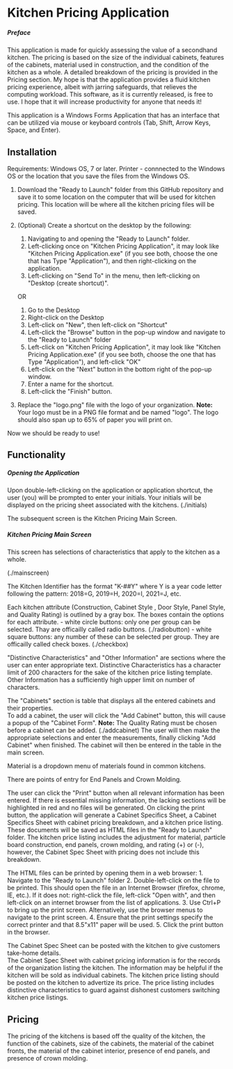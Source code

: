 # Kitchen Pricing Application
##### Preface
This application is made for quickly assessing the value of a secondhand kitchen.  The pricing is based on the size of the individual cabinets, features of the cabinets, material used in construction, and the condition of the kitchen as a whole.  A detailed breakdown of the pricing is provided in the Pricing section.
My hope is that the application provides a fluid kitchen pricing experience, albeit with jarring safeguards, that relieves the computing workload.
This software, as it is currently released, is free to use.  I hope that it will increase productivity for anyone that needs it!

This application is a Windows Forms Application that has an interface that can be utilized via mouse or keyboard controls (Tab, Shift, Arrow Keys, Space, and Enter).


## Installation
Requirements: Windows OS, 7 or later.
			  Printer - connnected to the Windows OS or the location that you save the files from the Windows OS.
1. Download the "Ready to Launch" folder from this GitHub repository and save it to some location on the computer that will be used for kitchen pricing.  This location will be where all the kitchen pricing files will be saved.
2. (Optional) Create a shortcut on the desktop by the following:
	1. Navigating to and opening the "Ready to Launch" folder.
	2. Left-clicking once on "Kitchen Pricing Application", it may look like "Kitchen Pricing Application.exe" (if you see both, choose the one that has Type "Application"), and then right-clicking on the application.
	3. Left-clicking on "Send To" in the menu, then left-clicking on "Desktop (create shortcut)".

	OR
	
	1. Go to the Desktop
	2. Right-click on the Desktop
	3. Left-click on "New", then left-click on "Shortcut"
	4. Left-click the "Browse" button in the pop-up window and navigate to the "Ready to Launch" folder
	5. Left-click on "Kitchen Pricing Application", it may look like "Kitchen Pricing Application.exe" (if you see both, choose the one that has Type "Application"), and left-click "OK"
	6. Left-click on the "Next" button in the bottom right of the pop-up window.
	7. Enter a name for the shortcut.
	8. Left-click the "Finish" button.

3. Replace the "logo.png" file with the logo of your organization.  **Note:** Your logo must be in a PNG file format and be named "logo".  The logo should also span up to 65% of paper you will print on.

Now we should be ready to use!

## Functionality
##### Opening the Application

Upon double-left-clicking on the application or application shortcut, the user (you) will be prompted to enter your initials.  Your initials will be displayed on the pricing sheet associated with the kitchens.
(./initials)

The subsequent screen is the Kitchen Pricing Main Screen.  

##### Kitchen Pricing Main Screen
This screen has selections of characteristics that apply to the kitchen as a whole.  

(./mainscreen)

The Kitchen Identifier has the format "K-##Y" where Y is a year code letter following the pattern: 2018=G, 2019=H, 2020=I, 2021=J, etc.

Each kitchen attribute (Construction, Cabinet Style , Door Style, Panel Style, and Quality Rating) is outlined by a gray box.  The boxes contain the options for each attribute.
	- white circle buttons: only one per group can be selected.  Thay are officailly called radio buttons.
		(./radiobutton)
	- white square buttons: any number of these can be selected per group.  They are officailly called check boxes.
		(./checkbox)

"Distinctive Characteristics" and "Other Information" are sections where the user can enter appropriate text.  Distinctive Characteristics has a character limit of 200 characters for the sake of the kitchen price listing template.  Other Information has a sufficiently high upper limit on number of characters.

The "Cabinets" section is table that displays all the entered cabinets and their properties.  
To add a cabinet, the user will click the "Add Cabinet" button, this will cause a popup of the "Cabinet Form".  **Note:** The Quality Rating must be chosen before a cabinet can be added.
(./addcabinet)
The user will then make the appropriate selections and enter the measurements, finally clicking "Add Cabinet" when finished.  The cabinet will then be entered in the table in the main screen.

Material is a dropdown menu of materials found in common kitchens.

There are points of entry for End Panels and Crown Molding.

The user can click the "Print" button when all relevant information has been entered.  If there is essential missing information, the lacking sections will be highlighted in red and no files will be generated.
On clicking the print button, the application will generate a Cabinet Specifics Sheet, a Cabinet Specifics Sheet with cabinet pricing breakdown, and a kitchen price listing.  These documents will be saved as HTML files in the "Ready to Launch" folder. The kitchen price listing includes the adjustment for material, particle board construction, end panels, crown molding, and rating (+) or (-), however, the Cabinet Spec Sheet with pricing does not include this breakdown.  

The HTML files can be printed by opening them in a web browser:
	1. Navigate to the "Ready to Launch" folder
	2. Double-left-click on the file to be printed.  This should open the file in an Internet Browser (firefox, chrome, IE, etc.).  If it does not: right-click the file, left-click "Open with", and then left-click on an internet browser from the list of applications.
	3. Use Ctrl+P to bring up the print screen.  Alternatively, use the browser menus to navigate to the print screen.
	4. Ensure that the print settings specify the correct printer and that 8.5"x11" paper will be used.
	5. Click the print button in the browser.

The Cabinet Spec Sheet can be posted with the kitchen to give customers take-home details.  
The Cabinet Spec Sheet with cabinet pricing information is for the records of the organization listing the kitchen.  The information may be helpful if the kitchen will be sold as individual cabinets.
The kitchen price listing should be posted on the kitchen to advertize its price.  The price listing includes distinctive characteristics to guard against dishonest customers switching kitchen price listings.


## Pricing

The pricing of the kitchens is based off the quality of the kitchen, the function of the cabinets, size of the cabinets, the material of the cabinet fronts, the material of the cabinet interior,  presence of end panels, and presence of crown molding.
